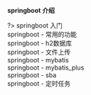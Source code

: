 **springboot 介绍**


?>  springboot 入门<br>
springboot - 常用的功能 <br>
springboot - h2数据库<br>
springboot - 文件上传<br>
springboot - mybatis<br>
springboot - mybatis_plus<br>
springboot - sba<br>
springboot - 定时任务<br>
